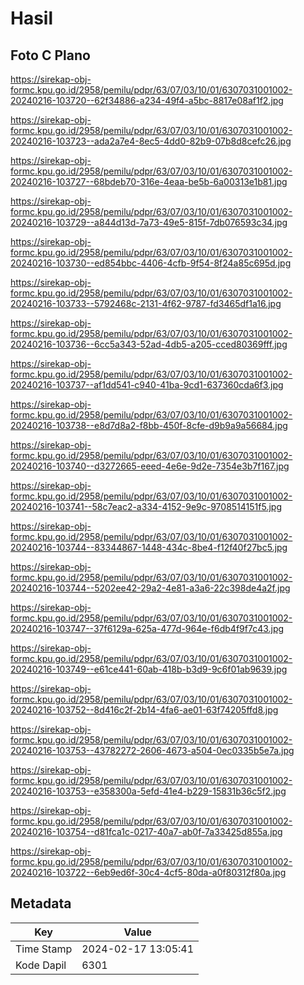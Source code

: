 # Hasil

## Foto C Plano

https://sirekap-obj-formc.kpu.go.id/2958/pemilu/pdpr/63/07/03/10/01/6307031001002-20240216-103720--62f34886-a234-49f4-a5bc-8817e08af1f2.jpg

https://sirekap-obj-formc.kpu.go.id/2958/pemilu/pdpr/63/07/03/10/01/6307031001002-20240216-103723--ada2a7e4-8ec5-4dd0-82b9-07b8d8cefc26.jpg

https://sirekap-obj-formc.kpu.go.id/2958/pemilu/pdpr/63/07/03/10/01/6307031001002-20240216-103727--68bdeb70-316e-4eaa-be5b-6a00313e1b81.jpg

https://sirekap-obj-formc.kpu.go.id/2958/pemilu/pdpr/63/07/03/10/01/6307031001002-20240216-103729--a844d13d-7a73-49e5-815f-7db076593c34.jpg

https://sirekap-obj-formc.kpu.go.id/2958/pemilu/pdpr/63/07/03/10/01/6307031001002-20240216-103730--ed854bbc-4406-4cfb-9f54-8f24a85c695d.jpg

https://sirekap-obj-formc.kpu.go.id/2958/pemilu/pdpr/63/07/03/10/01/6307031001002-20240216-103733--5792468c-2131-4f62-9787-fd3465df1a16.jpg

https://sirekap-obj-formc.kpu.go.id/2958/pemilu/pdpr/63/07/03/10/01/6307031001002-20240216-103736--6cc5a343-52ad-4db5-a205-cced80369fff.jpg

https://sirekap-obj-formc.kpu.go.id/2958/pemilu/pdpr/63/07/03/10/01/6307031001002-20240216-103737--af1dd541-c940-41ba-9cd1-637360cda6f3.jpg

https://sirekap-obj-formc.kpu.go.id/2958/pemilu/pdpr/63/07/03/10/01/6307031001002-20240216-103738--e8d7d8a2-f8bb-450f-8cfe-d9b9a9a56684.jpg

https://sirekap-obj-formc.kpu.go.id/2958/pemilu/pdpr/63/07/03/10/01/6307031001002-20240216-103740--d3272665-eeed-4e6e-9d2e-7354e3b7f167.jpg

https://sirekap-obj-formc.kpu.go.id/2958/pemilu/pdpr/63/07/03/10/01/6307031001002-20240216-103741--58c7eac2-a334-4152-9e9c-9708514151f5.jpg

https://sirekap-obj-formc.kpu.go.id/2958/pemilu/pdpr/63/07/03/10/01/6307031001002-20240216-103744--83344867-1448-434c-8be4-f12f40f27bc5.jpg

https://sirekap-obj-formc.kpu.go.id/2958/pemilu/pdpr/63/07/03/10/01/6307031001002-20240216-103744--5202ee42-29a2-4e81-a3a6-22c398de4a2f.jpg

https://sirekap-obj-formc.kpu.go.id/2958/pemilu/pdpr/63/07/03/10/01/6307031001002-20240216-103747--37f6129a-625a-477d-964e-f6db4f9f7c43.jpg

https://sirekap-obj-formc.kpu.go.id/2958/pemilu/pdpr/63/07/03/10/01/6307031001002-20240216-103749--e61ce441-60ab-418b-b3d9-9c6f01ab9639.jpg

https://sirekap-obj-formc.kpu.go.id/2958/pemilu/pdpr/63/07/03/10/01/6307031001002-20240216-103752--8d416c2f-2b14-4fa6-ae01-63f74205ffd8.jpg

https://sirekap-obj-formc.kpu.go.id/2958/pemilu/pdpr/63/07/03/10/01/6307031001002-20240216-103753--43782272-2606-4673-a504-0ec0335b5e7a.jpg

https://sirekap-obj-formc.kpu.go.id/2958/pemilu/pdpr/63/07/03/10/01/6307031001002-20240216-103753--e358300a-5efd-41e4-b229-15831b36c5f2.jpg

https://sirekap-obj-formc.kpu.go.id/2958/pemilu/pdpr/63/07/03/10/01/6307031001002-20240216-103754--d81fca1c-0217-40a7-ab0f-7a33425d855a.jpg

https://sirekap-obj-formc.kpu.go.id/2958/pemilu/pdpr/63/07/03/10/01/6307031001002-20240216-103722--6eb9ed6f-30c4-4cf5-80da-a0f80312f80a.jpg


## Metadata

| Key        | Value               |
| ---------- | ------------------- |
| Time Stamp | 2024-02-17 13:05:41 |
| Kode Dapil | 6301                |



